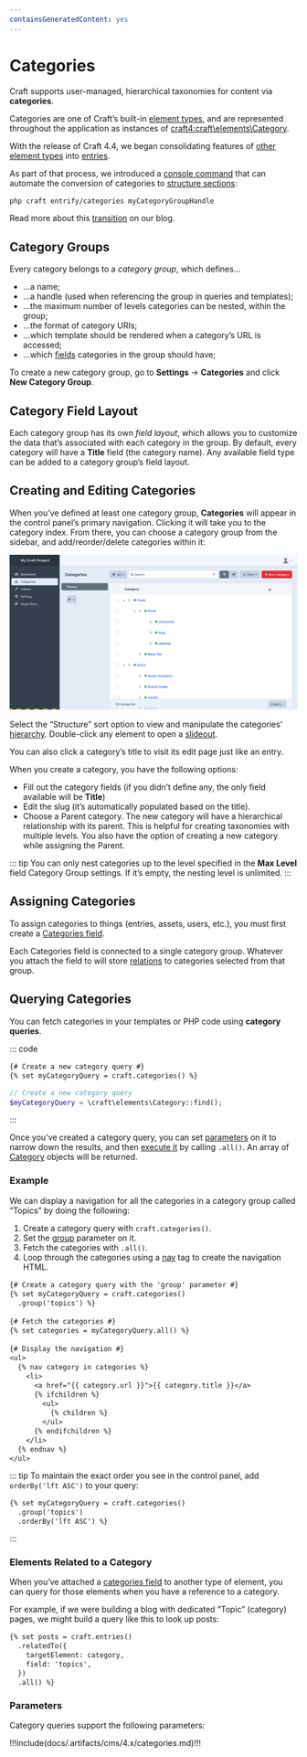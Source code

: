 ```yaml
---
containsGeneratedContent: yes
---
```


# Categories

Craft supports user-managed, hierarchical taxonomies for content via **categories**.

Categories are one of Craft’s built-in [element types](elements.md), and are represented throughout the application as instances of <craft4:craft\elements\Category>.

<Block label="Migrating to Structures">

With the release of Craft 4.4, we began consolidating features of [other element types](elements.md) into [entries](entries.md).

As part of that process, we introduced a [console command](console-commands.md#entrify-categories) that can automate the conversion of categories to [structure sections](entries.md#structures):

```bash
php craft entrify/categories myCategoryGroupHandle
```

Read more about this [transition](https://craftcms.com/blog/entrification) on our blog.

</Block>

## Category Groups

Every category belongs to a _category group_, which defines…

- …a name;
- …a handle (used when referencing the group in queries and templates);
- …the maximum number of levels categories can be nested, within the group;
- …the format of category URIs;
- …which template should be rendered when a category’s URL is accessed;
- …which [fields](fields.md) categories in the group should have;

To create a new category group, go to **Settings** → **Categories** and click **New Category Group**.

## Category Field Layout

Each category group has its own _field layout_, which allows you to customize the data that’s associated with each category in the group. By default, every category will have a **Title** field (the category name). Any available field type can be added to a category group’s field layout.

<See path="./fields" />

## Creating and Editing Categories

When you’ve defined at least one category group, **Categories** will appear in the control panel’s primary navigation. Clicking it will take you to the category index. From there, you can choose a category group <Poi label="1" target="categoryIndex" id="groups" /> from the sidebar, and add/reorder/delete categories within it:

<BrowserShot
    url="https://my-craft-project.ddev.site/admin/categories/flavors"
    :link="false"
    caption="A category index representing coffee flavor profiles."
    id="categoryIndex"
    :poi="{
        groups: [30, 20.6],
        structure: [76.2, 9],
        statusIcon: [45, 64],
    }">
<img src="./images/categories-category-index.png" alt="Screenshot of the categories index, with “Categories” active in the main navigation, the “Flavors” category group selected, and a listing of category names in a nested hierarchy">
</BrowserShot>

Select the “Structure” <Poi label="2" target="categoryIndex" id="structure" /> sort option to view and manipulate the categories’ [hierarchy](./elements.md#structures). Double-click any element <Poi label="3" target="categoryIndex" id="statusIcon" /> to open a [slideout](./control-panel.md#slideouts).

You can also click a category’s title to visit its edit page just like an entry.

When you create a category, you have the following options:

- Fill out the category fields (if you didn’t define any, the only field available will be **Title**)
- Edit the slug (it’s automatically populated based on the title).
- Choose a Parent category. The new category will have a hierarchical relationship with its parent. This is helpful for creating taxonomies with multiple levels. You also have the option of creating a new category while assigning the Parent.

::: tip
You can only nest categories up to the level specified in the **Max Level** field Category Group settings. If it’s empty, the nesting level is unlimited.
:::

## Assigning Categories

To assign categories to things (entries, assets, users, etc.), you must first create a [Categories field](categories-fields.md).

Each Categories field is connected to a single category group. Whatever you attach the field to will store [relations](relations.md) to categories selected from that group.

## Querying Categories

You can fetch categories in your templates or PHP code using **category queries**.

::: code
```twig
{# Create a new category query #}
{% set myCategoryQuery = craft.categories() %}
```
```php
// Create a new category query
$myCategoryQuery = \craft\elements\Category::find();
```
:::

Once you’ve created a category query, you can set [parameters](#parameters) on it to narrow down the results, and then [execute it](element-queries.md#executing-element-queries) by calling `.all()`. An array of [Category](craft4:craft\elements\Category) objects will be returned.

<See path="./element-queries" description="Learn more about element queries." />

### Example

We can display a navigation for all the categories in a category group called “Topics” by doing the following:

1. Create a category query with `craft.categories()`.
2. Set the [group](#group) parameter on it.
3. Fetch the categories with `.all()`.
4. Loop through the categories using a [nav](dev/tags.html#nav) tag to create the navigation HTML.

```twig
{# Create a category query with the 'group' parameter #}
{% set myCategoryQuery = craft.categories()
  .group('topics') %}

{# Fetch the categories #}
{% set categories = myCategoryQuery.all() %}

{# Display the navigation #}
<ul>
  {% nav category in categories %}
    <li>
      <a href="{{ category.url }}">{{ category.title }}</a>
      {% ifchildren %}
        <ul>
          {% children %}
        </ul>
      {% endifchildren %}
    </li>
  {% endnav %}
</ul>
```

::: tip
To maintain the exact order you see in the control panel, add `orderBy('lft ASC')` to your query:
```twig
{% set myCategoryQuery = craft.categories()
  .group('topics')
  .orderBy('lft ASC') %}
```
:::

### Elements Related to a Category

When you’ve attached a [categories field](./categories-fields.md) to another type of element, you can query for those elements when you have a reference to a category.

For example, if we were building a blog with dedicated “Topic” (category) pages, we might build a query like this to look up posts:

```twig
{% set posts = craft.entries()
  .relatedTo({
    targetElement: category,
    field: 'topics',
  })
  .all() %}
```

<See path="./relations" description="Read about querying with relational fields." />

### Parameters

Category queries support the following parameters:

<!-- This section of the page is dynamically generated! Changes to the file below may be overwritten by automated tools. -->
!!!include(docs/.artifacts/cms/4.x/categories.md)!!!
